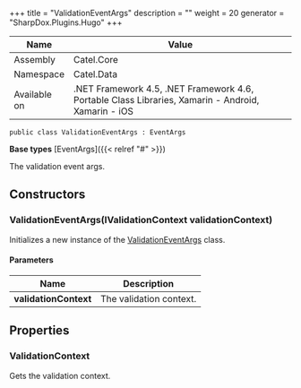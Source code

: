 

+++
title = "ValidationEventArgs" 
description = ""
weight = 20
generator = "SharpDox.Plugins.Hugo"
+++

Name|Value
---|---
Assembly|Catel.Core
Namespace|Catel.Data
Available on|.NET Framework 4.5, .NET Framework 4.6, Portable Class Libraries, Xamarin - Android, Xamarin - iOS

```
public class ValidationEventArgs : EventArgs
```

**Base types**
[EventArgs]({{< relref "#" >}})

The validation event args.

## Constructors

### ValidationEventArgs(IValidationContext validationContext)

Initializes a new instance of the [ValidationEventArgs](#) class.

#### Parameters

Name|Description
---|---
**validationContext**|The validation context.

## Properties

### ValidationContext

Gets the validation context.

